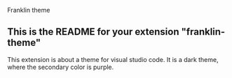 Franklin theme 
## This is the README for your extension "franklin-theme"
This extension is about a theme for visual studio code.
It is a dark theme, where the secondary color is purple.